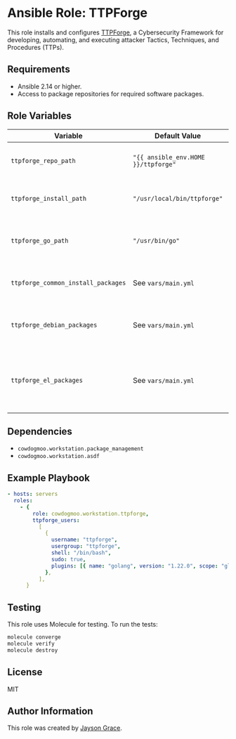 # Ansible Role: TTPForge

This role installs and configures [TTPForge](https://github.com/facebookincubator/TTPForge),
a Cybersecurity Framework for developing, automating, and executing attacker
Tactics, Techniques, and Procedures (TTPs).

## Requirements

- Ansible 2.14 or higher.
- Access to package repositories for required software packages.

## Role Variables

| Variable                           | Default Value                       | Description                                           |
| ---------------------------------- | ----------------------------------- | ----------------------------------------------------- |
| `ttpforge_repo_path`               | `"{{ ansible_env.HOME }}/ttpforge"` | Path to clone the TTPForge repository.                |
| `ttpforge_install_path`            | `"/usr/local/bin/ttpforge"`         | Path to install the TTPForge executable.              |
| `ttpforge_go_path`                 | `"/usr/bin/go"`                     | Path to the Go executable for building TTPForge.      |
| `ttpforge_common_install_packages` | See `vars/main.yml`                 | Common packages required for TTPForge.                |
| `ttpforge_debian_packages`         | See `vars/main.yml`                 | Debian-specific packages required for TTPForge.       |
| `ttpforge_el_packages`             | See `vars/main.yml`                 | EL (Enterprise Linux) specific packages for TTPForge. |

## Dependencies

- `cowdogmoo.workstation.package_management`
- `cowdogmoo.workstation.asdf`

## Example Playbook

```yaml
- hosts: servers
  roles:
    - {
        role: cowdogmoo.workstation.ttpforge,
        ttpforge_users:
          [
            {
              username: "ttpforge",
              usergroup: "ttpforge",
              shell: "/bin/bash",
              sudo: true,
              plugins: [{ name: "golang", version: "1.22.0", scope: "global" }],
            },
          ],
      }
```

## Testing

This role uses Molecule for testing. To run the tests:

```bash
molecule converge
molecule verify
molecule destroy
```

## License

MIT

## Author Information

This role was created by [Jayson Grace](https://github.com/l50).
